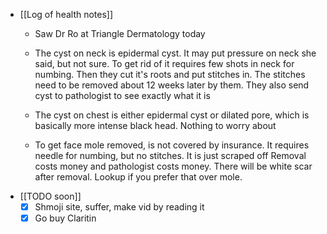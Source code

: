   * [[Log of health notes]]
    * Saw Dr Ro at Triangle Dermatology today

    * The cyst on neck is epidermal cyst. It may put pressure on neck she said, but not sure. To get rid of it requires few shots in neck for numbing. Then they cut it's roots and put stitches in. The stitches need to be removed about 12 weeks later by them. They also send cyst to pathologist to see exactly what it is

    * The cyst on chest is either epidermal cyst or dilated pore, which is basically more intense black head. Nothing to worry about
    * To get face mole removed, is not covered by insurance. It requires needle for numbing, but no stitches. It is just scraped off  Removal costs money and pathologist costs money. There will be white scar after removal. Lookup if you prefer that over mole. 
  * [[TODO soon]]
    * [x] Shmoji site, suffer, make vid by reading it
    * [x] Go buy Claritin